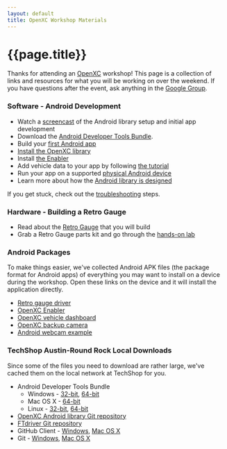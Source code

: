 ```yaml
---
layout: default
title: OpenXC Workshop Materials
---
```


<div class="page-header">
    <h1>{{page.title}}</h1>
</div>

Thanks for attending an [OpenXC](http://openxcplatform.com) workshop! This page
is a collection of links and resources for what you will be working on over the
weekend. If you have questions after the event, ask anything in the [Google
Group](http://groups.google.com/group/openxc).

### Software - Android Development

* Watch a [screencast](http://www.youtube.com/watch?v=4uelN6Km_CI) of the
  Android library setup and initial app development
* Download the [Android Developer Tools Bundle](http://developer.android.com/sdk/index.html).
* Build your [first Android app](http://developer.android.com/sdk/index.html)
* [Install the OpenXC library](http://openxcplatform.com/getting-started/library-installation.html)
* Install [the Enabler](http://developer.android.com/sdk/index.html)
* Add vehicle data to your app by following [the tutorial](http://developer.android.com/sdk/index.html)
* Run your app on a supported [physical Android
  device](http://developer.android.com/sdk/index.html)
* Learn more about how the [Android library is designed](http://developer.android.com/sdk/index.html)

If you get stuck, check out the
[troubleshooting](/getting-started/troubleshooting.html) steps.

### Hardware - Building a Retro Gauge

* Read about the [Retro Gauge](http://developer.android.com/sdk/index.html) that
  you will build
* Grab a Retro Gauge parts kit and go through the [hands-on
  lab](http://developer.android.com/sdk/index.html)

### Android Packages

To make things easier, we've collected Android APK files (the package format for
Android apps) of everything you may want to install on a device during the
workshop. Open these links on the device and it will install the application
directly.

* [Retro gauge driver](https://github.com/openxc/retro-gauge/releases/download/v1.1/GaugeDriver.apk)
* [OpenXC Enabler](https://github.com/openxc/openxc-android/releases/download/v4.0.2/openxc-enabler.apk)
* [OpenXC vehicle dashboard](https://github.com/openxc/openxc-android/releases/download/v4.0.2/openxc-examples.apk)
* [OpenXC backup camera](https://github.com/openxc/rearview-camera/releases/download/v1.0/rearview.apk)
* [Android webcam example](https://github.com/openxc/android-webcam/releases/download/v1.0/webcam-example.apk)

### TechShop Austin-Round Rock Local Downloads

Since some of the files you need to download are rather large, we've
cached them on the local network at TechShop for you.

* Android Developer Tools Bundle
  * Windows - [32-bit](#), [64-bit](#)
  * Mac OS X - [64-bit](#)
  * Linux - [32-bit](#), [64-bit](#)
* [OpenXC Android library Git repository](#)
* [FTdriver Git repository](#)
* GitHub Client - [Windows](#), [Mac OS X](#)
* Git - [Windows](#), [Mac OS X](#)
